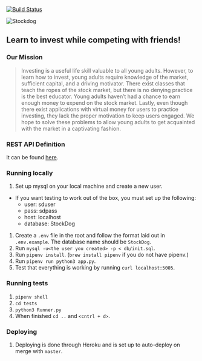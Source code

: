 [![Build Status](https://travis-ci.org/sshaul/StockDog.svg?branch=master)](https://travis-ci.org/sshaul/StockDog)

![Stockdog](https://github.com/sshaul/StockDog/blob/master/Assets/logoColor.png)
## Learn to invest while competing with friends!

### Our Mission
> Investing is a useful life skill valuable to all young adults. However, to learn how to invest, young adults require knowledge of the market, sufficient capital, and a driving motivator. There exist classes that teach the ropes of the stock market, but there is no denying practice is the best educator. Young adults haven’t had a chance to earn enough money to expend on the stock market. Lastly, even though there exist applications with virtual money for users to practice investing, they lack the proper motivation to keep users engaged. We hope to solve these problems to allow young adults to get acquainted with the market in a captivating fashion.


### REST API Definition
It can be found [here](https://stockdog.gitbook.io/project/rest-api).


### Running locally
1. Set up mysql on your local machine and create a new user.
- If you want testing to work out of the box, you must set up the following:
    - user: sduser
    - pass: sdpass
    - host: localhost
    - database: StockDog
1. Create a `.env` file in the root and follow the format laid out in `.env.example`. The database name should be `StockDog`.
1. Run `mysql -u<the user you created> -p < db/init.sql`.
1. Run `pipenv install`. (`brew install pipenv` if you do not have pipenv.)
1. Run `pipenv run python3 app.py`.
1. Test that everything is working by running `curl localhost:5005`.

### Running tests
1. `pipenv shell`
1. `cd tests`
1. `python3 Runner.py`
1. When finished `cd ..` and `<cntrl + d>`.

### Deploying
1. Deploying is done through Heroku and is set up to auto-deploy on merge with `master`.